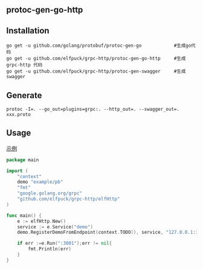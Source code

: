 ## protoc-gen-go-http

## Installation
```shell script
go get -u github.com/golang/protobuf/protoc-gen-go            #生成go代码
go get -u github.com/elfpuck/grpc-http/protoc-gen-go-http     #生成grpc-http 代码
go get -u github.com/elfpuck/grpc-http/protoc-gen-swagger     #生成swagger
```

## Generate
```shell script
protoc -I=. --go_out=plugins=grpc:. --http_out=. --swagger_out=. xxx.proto
```

## Usage
[示例](./example/main.go)
```go
package main

import (
	"context"
	demo "example/pb"
	"fmt"
	"google.golang.org/grpc"
	"github.com/elfpuck/grpc-http/elfHttp"
)

func main() {
	e := elfHttp.New()
	service := e.Service("demo")
	demo.RegisterDemoFromEndpoint(context.TODO(), service, "127.0.0.1:3000", grpc.WithInsecure())

	if err :=e.Run(":3001");err != nil{
		fmt.Println(err)
	}
}
```